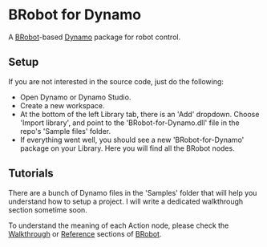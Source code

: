 # BRobot for Dynamo

A [BRobot](https://github.com/garciadelcastillo/BRobot)-based [Dynamo](http://dynamobim.org/) package for robot control. 

## Setup
If you are not interested in the source code, just do the following:
- Open Dynamo or Dynamo Studio. 
- Create a new workspace.
- At the bottom of the left Library tab, there is an 'Add' dropdown. Choose 'Import library', and point to the 'BRobot-for-Dynamo.dll' file in the repo's 'Sample files' folder. 
- If everything went well, you should see a new 'BRobot-for-Dynamo' package on your Library. Here you will find all the BRobot nodes.

## Tutorials
There are a bunch of Dynamo files in the 'Samples' folder that will help you understand how to setup a project. I will write a dedicated walkthrough section sometime soon.

To understand the meaning of each Action node, please check the [Walkthrough](https://github.com/garciadelcastillo/BRobot/blob/master/docs/Walkthrough.md) or [Reference](https://github.com/garciadelcastillo/BRobot/blob/master/docs/Reference.md) sections of [BRobot](https://github.com/garciadelcastillo/BRobot).  

